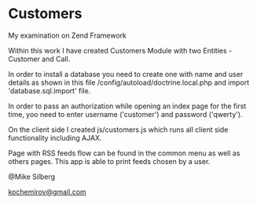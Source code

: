 Customers
=========

My examination on Zend Framework

Within this work I have created Customers Module with two Entities - Customer and Call.

In order to install a database you need to create one with name and user details as shown in this file /config/autoload/doctrine.local.php and import 'database.sql.import' file.

In order to pass an authorization while opening an index page for the first time, yoo need to enter username ('customer') and password ('qwerty').

On the client side I created js/customers.js which runs all client side functionality including AJAX.

Page with RSS feeds flow can be found in the common menu as well as others pages. This app is able to print feeds chosen by a user.

@Mike Silberg

kochemirov@gmail.com
